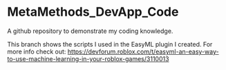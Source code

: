 # MetaMethods_DevApp_Code
A github repository to demonstrate my coding knowledge.

This branch shows the scripts I used in the EasyML plugin I created. For more info check out: https://devforum.roblox.com/t/easyml-an-easy-way-to-use-machine-learning-in-your-roblox-games/3110013

